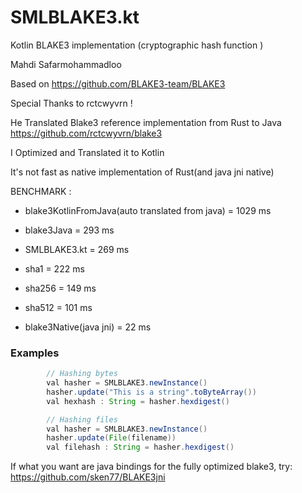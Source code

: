 # SMLBLAKE3.kt
Kotlin BLAKE3 implementation (cryptographic hash function )

Mahdi Safarmohammadloo

Based on https://github.com/BLAKE3-team/BLAKE3

Special Thanks to rctcwyvrn !

He Translated Blake3 reference implementation from Rust to Java https://github.com/rctcwyvrn/blake3

I Optimized and Translated it to Kotlin

It's not fast as native implementation of Rust(and java jni native)

BENCHMARK :

* blake3KotlinFromJava(auto translated from java) = 1029 ms

* blake3Java = 293 ms

* SMLBLAKE3.kt = 269 ms

* sha1   = 222 ms

* sha256 = 149 ms

* sha512 = 101 ms

* blake3Native(java jni) = 22 ms                 

### Examples
```java
        // Hashing bytes
        val hasher = SMLBLAKE3.newInstance()
        hasher.update("This is a string".toByteArray())
        val hexhash : String = hasher.hexdigest()
```
```java
        // Hashing files
        val hasher = SMLBLAKE3.newInstance()
        hasher.update(File(filename))
        val filehash : String = hasher.hexdigest()
```

If what you want are java bindings for the fully optimized blake3, try: https://github.com/sken77/BLAKE3jni

